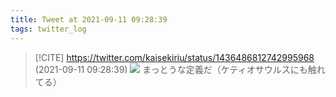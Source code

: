 ```yaml
---
title: Tweet at 2021-09-11 09:28:39
tags: twitter_log
---
```


> [!CITE] https://twitter.com/kaisekiriu/status/1436486812742995968 (2021-09-11 09:28:39)
> ![](https://twitter.com/kaisekiriu/status/1436486812742995968)
> まっとうな定義だ（ケティオサウルスにも触れてる）
